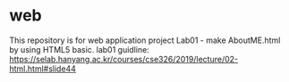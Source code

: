 # web
This repository is for web application project
Lab01 - make AboutME.html by using HTML5 basic. lab01 guidline: https://selab.hanyang.ac.kr/courses/cse326/2019/lecture/02-html.html#slide44
